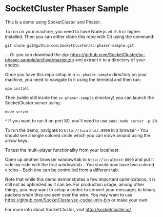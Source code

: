 SocketCluster Phaser Sample
======

This is a demo using SocketCluster and Phasor.

To run on your machine, you need to have Node.js `v6.0.0` or higher installed.
Then you can either clone this repo with Git using the command:

```
git clone git@github.com:SocketCluster/sc-phaser-sample.git
```

... Or you can download the zip: https://github.com/SocketCluster/sc-phaser-sample/archive/master.zip and extract it to a directory of your choice.

Once you have this repo setup in a `sc-phaser-sample` directory on your machine, you need to navigate to it using the terminal and then run:

```
npm install
```

Then (while still inside the `sc-phaser-sample` directory) you can launch the SocketCluster server using:

```
node server
```

^ If you want to run it on port 80, you'll need to use `sudo node server -p 80`.

To run the demo, navigate to `http://localhost:8000` in a browser - You should see a single colored circle which you can move around
using the arrow keys.

To test the multi-player functionality from your localhost:

Open up another browser window/tab to `http://localhost:8000` and put it side-by-side with the first window/tab - You should now
have two colored circles - Each one can be controlled from a different tab.

Note that while this demo demonstrates a few important optimizations, it is still not as optimized as it can be.
For production usage, among other things, you may want to setup a codec to convert your messages to binary packets when they are sent over the wire.
You may want to use https://github.com/SocketCluster/sc-codec-min-bin or make your own.

For more info about SocketCluster, visit http://socketcluster.io/.
